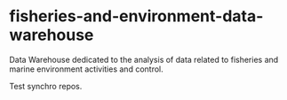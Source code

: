 # fisheries-and-environment-data-warehouse
Data Warehouse dedicated to the analysis of data related to fisheries and marine environment activities and control.

Test synchro repos.